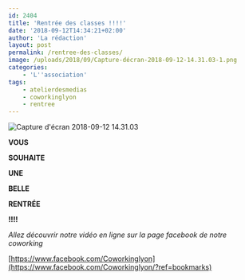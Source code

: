 ```yaml
---
id: 2404
title: 'Rentrée des classes !!!!'
date: '2018-09-12T14:34:21+02:00'
author: 'La rédaction'
layout: post
permalink: /rentree-des-classes/
image: /uploads/2018/09/Capture-décran-2018-09-12-14.31.03-1.png
categories:
    - 'L''association'
tags:
    - atelierdesmedias
    - coworkinglyon
    - rentree
---
```


![Capture d'écran 2018-09-12 14.31.03](/uploads/2018/09/Capture-décran-2018-09-12-14.31.03-1.png)

**VOUS**

**SOUHAITE**

**UNE**

**BELLE**

**RENTRÉE**

**!!!!**

*Allez découvrir notre vidéo en ligne sur la page facebook de notre coworking*

[https://www.facebook.com/Coworkinglyon](https://www.facebook.com/Coworkinglyon/?ref=bookmarks)
